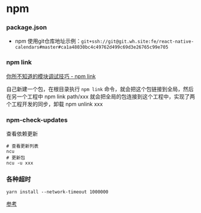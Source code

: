 # npm

### package.json

- npm 使用git仓库地址示例：`git+ssh://git@git.wh.site:fe/react-native-calendars#master#ca1a48030bc4c49762d499c69d3e26765c99e705`



### npm link

[你所不知道的模块调试技巧 - npm link](https://github.com/atian25/blog/issues/17)

自己新建一个包，在根目录执行 `npm link` 命令，就会把这个包链接到全局，然后在另一个工程中 npm link path/xxx 就会把全局的包连接到这个工程中，实现了两个工程开发的同步，卸载 npm unlink xxx



### npm-check-updates

查看依赖更新

```
# 查看更新列表
ncu
# 更新包
ncu -u xxx
```



### 各种超时

```
yarn install --network-timeout 1000000
```

[参考](https://github.com/yarnpkg/yarn/issues/4890#issuecomment-358179301)

